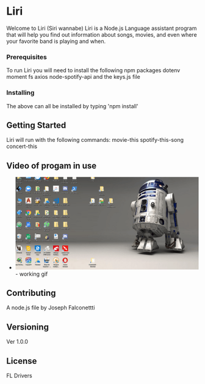 # Liri  
Welcome to Liri (Siri wannabe)
Liri is a Node.js Language assistant program that will help you find out information about songs, movies, and even where your favorite band is playing and when.  

### Prerequisites
To run Liri you will need to install the following npm packages
dotenv
moment
fs
axios
node-spotify-api
and the keys.js file
### Installing
The above can all be installed by typing 'npm install'


## Getting Started
Liri will run with the following commands:
movie-this <movie name >
spotify-this-song <song name>
concert-this <band name>

## Video of progam in use

* ![](images/falconetti_vid.gif) - working gif


## Contributing
A node.js file by Joseph Falconettti
## Versioning
Ver 1.0.0

## License
FL Drivers  
